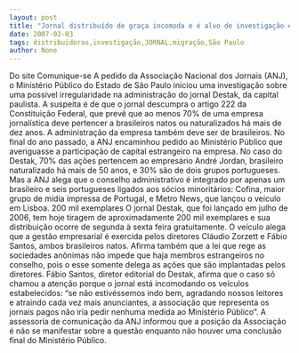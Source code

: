 ```yaml
---
layout: post
title: "Jornal distribuído de graça incomoda e é alvo de investigação em São Paulo"
date: 2007-02-03
tags: distribuidoras,investigação,JORNAL,migração,São Paulo
author: None
---
```

Do site Comunique-se
A pedido da Associação Nacional dos Jornais (ANJ), o Ministério Público do Estado de São Paulo iniciou uma investigação sobre uma possível irregularidade na administração do jornal Destak, da capital paulista. 
A suspeita é de que o jornal descumpra o artigo 222 da Constituição Federal, que prevê que ao menos 70% de uma empresa jornalística deve pertencer a brasileiros natos ou naturalizados há mais de dez anos. 
A administração da empresa também deve ser de brasileiros. No final do ano passado, a ANJ encaminhou pedido ao Ministério Público que averiguasse a participação de capital estrangeiro na empresa. 
No caso do Destak, 70% das ações pertencem ao empresário André Jordan, brasileiro naturalizado há mais de 50 anos, e 30% são de dois grupos portugueses. 
Mas a ANJ alega que o conselho administrativo é integrado por apenas um brasileiro e seis portugueses ligados aos sócios minoritários: Cofina, maior grupo de mídia impressa de Portugal, e Metro News, que lançou o veículo em Lisboa.
200 mil exemplares
O jornal Destak, que foi lançado em julho de 2006, tem hoje tiragem de aproximadamente 200 mil exemplares e sua distribuição ocorre de segunda à sexta feira gratuitamente. 
O veículo alega que a gestão empresarial é exercida pelos diretores Cláudio Zorzett e Fábio Santos, ambos brasileiros natos. Afirma também que a lei que rege as sociedades anônimas não impede que haja membros estrangeiros no conselho, pois o esse somente delega as ações que são implantadas pelos diretores.
Fábio Santos, diretor editorial do Destak, afirma que o caso só chamou a atenção porque o jornal está incomodando os veículos estabelecidos: “se não estivéssemos indo bem, agradando nossos leitores e atraindo cada vez mais anunciantes, a associação que representa os jornais pagos não iria pedir nenhuma medida ao Ministério Público”.
A assessoria de comunicação da ANJ informou que a posição da Associação é não se manifestar sobre a questão enquanto não houver uma conclusão final do Ministério Público. 
